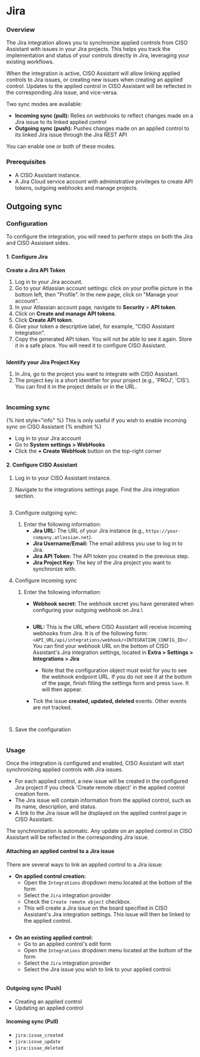 # Jira

### Overview

The Jira integration allows you to synchronize applied controls from CISO Assistant with issues in your Jira projects. This helps you track the implementation and status of your controls directly in Jira, leveraging your existing workflows.

When the integration is active, CISO Assistant will allow linking applied controls to Jira issues, or creating new issues when creating an applied control. Updates to the applied control in CISO Assistant will be reflected in the corresponding Jira issue, and vice-versa.

Two sync modes are available:

* **Incoming sync (pull):** Relies on webhooks to reflect changes made on a Jira issue to its linked applied control
* **Outgoing sync (push):** Pushes changes made on an applied control to its linked Jira issue through the Jira REST API

You can enable one or both of these modes.

### Prerequisites

* A CISO Assistant instance.
* A Jira Cloud service account with administrative privileges to create API tokens, outgoing webhooks and manage projects.



## Outgoing sync

### Configuration

To configure the integration, you will need to perform steps on both the Jira and CISO Assistant sides.

#### 1. Configure Jira

**Create a Jira API Token**

1. Log in to your Jira account.
2. Go to your Atlassian account settings: click on your profile picture in the bottom left, then "Profile". In the new page, click on "Manage your account".
3. In your Atlassian account page, navigate to **Security** > **API token**.
4. Click on **Create and manage API tokens**.
5. Click **Create API token**.
6. Give your token a descriptive label, for example, "CISO Assistant Integration".
7. Copy the generated API token. You will not be able to see it again. Store it in a safe place. You will need it to configure CISO Assistant.

<figure><img src="../../.gitbook/assets/image (39).png" alt=""><figcaption></figcaption></figure>

**Identify your Jira Project Key**

1. In Jira, go to the project you want to integrate with CISO Assistant.
2. The project key is a short identifier for your project (e.g., 'PROJ', 'CIS'). You can find it in the project details or in the URL.

<figure><img src="../../.gitbook/assets/image (41).png" alt=""><figcaption></figcaption></figure>

### **Incoming sync**

{% hint style="info" %}
This is only useful if you wish to enable incoming sync on CISO Assistant
{% endhint %}

* Log in to your Jira account
* Go to **System settings > WebHooks**
* Click the **+ Create WebHook** button on the top-right corner

#### 2. Configure CISO Assistant

1. Log in to your CISO Assistant instance.
2.  Navigate to the integrations settings page. Find the Jira integration section.

    <figure><img src="../../.gitbook/assets/image (46).png" alt=""><figcaption></figcaption></figure>
3. Configure outgoing sync:
   1. Enter the following information:
      * **Jira URL:** The URL of your Jira instance (e.g., `https://your-company.atlassian.net`).
      * **Jira Username/Email:** The email address you use to log in to Jira.
      * **Jira API Token:** The API token you created in the previous step.
      * **Jira Project Key:** The key of the Jira project you want to synchronize with.
4. Configure incoming sync
   1.  Enter the following information:

       *   **Webhook secret:** The webhook secret you have generated when configuring your outgoing webhook on Jira.\


           <figure><img src="../../.gitbook/assets/image (44).png" alt=""><figcaption></figcaption></figure>
       * **URL:** This is the URL where CISO Assistant will receive incoming webhooks from Jira. It is of the following form: `<API_URL/api/integrations/webhook/<INTEGRATION_CONFIG_ID>/` . You can find your webhook URL on the bottom of CISO Assistant's Jira integration settings, located in **Extra > Settings > Integrations > Jira**
         * Note that the configuration object must exist for you to see the webhook endpoint URL. If you do not see it at the bottom of the page, finish filling the settings form and press `Save`. It will then appear.
       *   Tick the issue **created, updated, deleted** events. Other events are not tracked.

           <figure><img src="../../.gitbook/assets/image (47).png" alt=""><figcaption></figcaption></figure>

       <figure><img src="../../.gitbook/assets/image (42).png" alt=""><figcaption></figcaption></figure>
5. Save the configuration

<figure><img src="../../.gitbook/assets/image (45).png" alt=""><figcaption></figcaption></figure>

### Usage

Once the integration is configured and enabled, CISO Assistant will start synchronizing applied controls with Jira issues.

* For each applied control, a new issue will be created in the configured Jira project if you check 'Create remote object' in the applied control creation form.
* The Jira issue will contain information from the applied control, such as its name, description, and status.
* A link to the Jira issue will be displayed on the applied control page in CISO Assistant.

The synchronization is automatic. Any update on an applied control in CISO Assistant will be reflected in the corresponding Jira issue.

#### Attaching an applied control to a Jira issue

There are several ways to link an applied control to a Jira issue:

* **On applied control creation:**
  * Open the `Integrations` dropdown menu located at the bottom of the form
  * Select the `Jira` integration provider
  * Check the `Create remote object` checkbox.
  * This will create a Jira issue on the board specified in CISO Assistant's Jira integration settings. This issue will then be linked to the applied control.

<figure><img src="../../.gitbook/assets/image (50).png" alt=""><figcaption></figcaption></figure>

* **On an existing applied control:**
  * Go to an applied control's edit form
  * Open the `Integrations` dropdown menu located at the bottom of the form
  * Select the `Jira` integration provider
  * Select the Jira issue you wish to link to your applied control.

<figure><img src="../../.gitbook/assets/image (49).png" alt=""><figcaption></figcaption></figure>

#### Outgoing sync (Push)

* Creating an applied control
* Updating an applied control

#### Incoming sync (Pull)

* `jira:issue_created`
* `jira:issue_update`
* `jira:issue_deleted`
